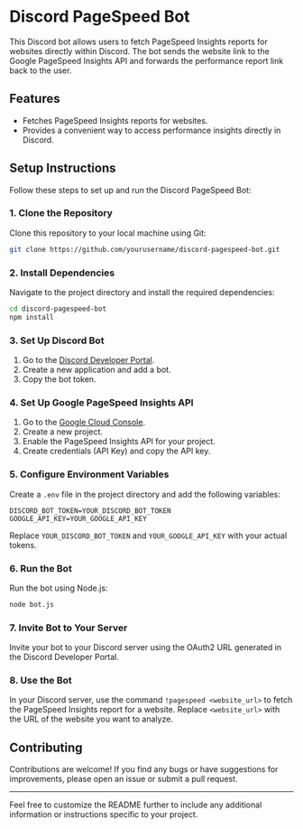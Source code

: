 
# Discord PageSpeed Bot

This Discord bot allows users to fetch PageSpeed Insights reports for websites directly within Discord. The bot sends the website link to the Google PageSpeed Insights API and forwards the performance report link back to the user.

## Features

- Fetches PageSpeed Insights reports for websites.
- Provides a convenient way to access performance insights directly in Discord.

## Setup Instructions

Follow these steps to set up and run the Discord PageSpeed Bot:

### 1. Clone the Repository

Clone this repository to your local machine using Git:

```bash
git clone https://github.com/yourusername/discord-pagespeed-bot.git
```

### 2. Install Dependencies

Navigate to the project directory and install the required dependencies:

```bash
cd discord-pagespeed-bot
npm install
```

### 3. Set Up Discord Bot

1. Go to the [Discord Developer Portal](https://discord.com/developers/applications).
2. Create a new application and add a bot.
3. Copy the bot token.

### 4. Set Up Google PageSpeed Insights API

1. Go to the [Google Cloud Console](https://console.cloud.google.com/).
2. Create a new project.
3. Enable the PageSpeed Insights API for your project.
4. Create credentials (API Key) and copy the API key.

### 5. Configure Environment Variables

Create a `.env` file in the project directory and add the following variables:

```plaintext
DISCORD_BOT_TOKEN=YOUR_DISCORD_BOT_TOKEN
GOOGLE_API_KEY=YOUR_GOOGLE_API_KEY
```

Replace `YOUR_DISCORD_BOT_TOKEN` and `YOUR_GOOGLE_API_KEY` with your actual tokens.

### 6. Run the Bot

Run the bot using Node.js:

```bash
node bot.js
```

### 7. Invite Bot to Your Server

Invite your bot to your Discord server using the OAuth2 URL generated in the Discord Developer Portal.

### 8. Use the Bot

In your Discord server, use the command `!pagespeed <website_url>` to fetch the PageSpeed Insights report for a website. Replace `<website_url>` with the URL of the website you want to analyze.

## Contributing

Contributions are welcome! If you find any bugs or have suggestions for improvements, please open an issue or submit a pull request.

---

Feel free to customize the README further to include any additional information or instructions specific to your project.
